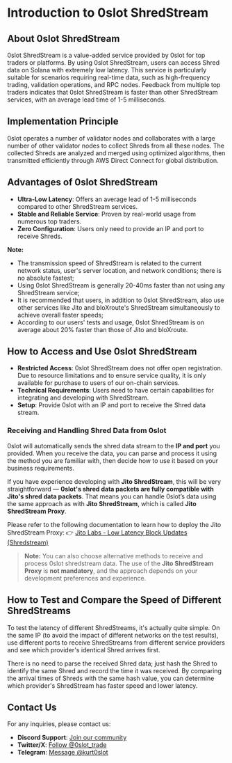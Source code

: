 # Introduction to 0slot ShredStream

## About 0slot ShredStream
0slot ShredStream is a value-added service provided by 0slot for top traders or platforms. By using 0slot ShredStream, users can access Shred data on Solana with extremely low latency. This service is particularly suitable for scenarios requiring real-time data, such as high-frequency trading, validation operations, and RPC nodes. Feedback from multiple top traders indicates that 0slot ShredStream is faster than other ShredStream services, with an average lead time of 1-5 milliseconds.

## Implementation Principle
0slot operates a number of validator nodes and collaborates with a large number of other validator nodes to collect Shreds from all these nodes. The collected Shreds are analyzed and merged using optimized algorithms, then transmitted efficiently through AWS Direct Connect for global distribution.

## Advantages of 0slot ShredStream
- **Ultra-Low Latency**: Offers an average lead of 1-5 milliseconds compared to other ShredStream services.
- **Stable and Reliable Service**: Proven by real-world usage from numerous top traders.
- **Zero Configuration**: Users only need to provide an IP and port to receive Shreds.

**Note:**
- The transmission speed of ShredStream is related to the current network status, user's server location, and network conditions; there is no absolute fastest;
- Using 0slot ShredStream is generally 20-40ms faster than not using any ShredStream service;
- It is recommended that users, in addition to 0slot ShredStream, also use other services like Jito and bloXroute's ShredStream simultaneously to achieve overall faster speeds;
- According to our users' tests and usage, 0slot ShredStream is on average about 20% faster than those of Jito and bloXroute.

## How to Access and Use 0slot ShredStream
- **Restricted Access**: 0slot ShredStream does not offer open registration. Due to resource limitations and to ensure service quality, it is only available for purchase to users of our on-chain services.
- **Technical Requirements**: Users need to have certain capabilities for integrating and developing with ShredStream.
- **Setup**: Provide 0slot with an IP and port to receive the Shred data stream.

### Receiving and Handling Shred Data from 0slot
0slot will automatically sends the shred data stream to the **IP and port** you provided.
When you receive the data, you can parse and process it using the method you are familiar with, then decide how to use it based on your business requirements.

If you have experience developing with **Jito ShredStream**, this will be very straightforward —
**0slot's shred data packets are fully compatible with Jito's shred data packets**.
That means you can handle 0slot’s data using the same approach as with **Jito ShredStream**, which is called **Jito ShredStream Proxy**.

Please refer to the following documentation to learn how to deploy the Jito ShredStream Proxy:
👉 [Jito Labs - Low Latency Block Updates (Shredstream)](https://docs.jito.wtf/lowlatencytxnfeed/)

> **Note:**
> You can also choose alternative methods to receive and process 0slot shredstream data.
> The use of the **Jito ShredStream Proxy** is **not mandatory**, and the approach depends on your development preferences and experience.

## How to Test and Compare the Speed of Different ShredStreams
To test the latency of different ShredStreams, it's actually quite simple. On the same IP (to avoid the impact of different networks on the test results), use different ports to receive ShredStreams from different service providers and see which provider's identical Shred arrives first.

There is no need to parse the received Shred data; just hash the Shred to identify the same Shred and record the time it was received. By comparing the arrival times of Shreds with the same hash value, you can determine which provider's ShredStream has faster speed and lower latency.

## Contact Us
For any inquiries, please contact us:
- **Discord Support**: [Join our community](https://discord.com/invite/Qd6txfyS)  
- **Twitter/X**: [Follow @0slot_trade](https://x.com/0slot_trade)  
- **Telegram**: [Message @kurt0slot](https://t.me/kurt0slot)  
